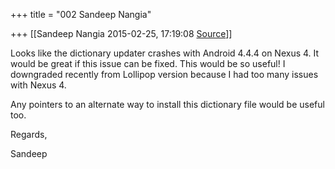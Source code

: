 +++
title = "002 Sandeep Nangia"

+++
[[Sandeep Nangia	2015-02-25, 17:19:08 [Source](https://groups.google.com/g/samskrita/c/6kvUHtJfzQE)]]



Looks like the dictionary updater crashes with Android 4.4.4 on Nexus 4. It would be great if this issue can be fixed. This would be so useful! I downgraded recently from Lollipop version because I had too many issues with Nexus 4.  
  
Any pointers to an alternate way to install this dictionary file would be useful too.  
  
Regards,  
  
Sandeep

